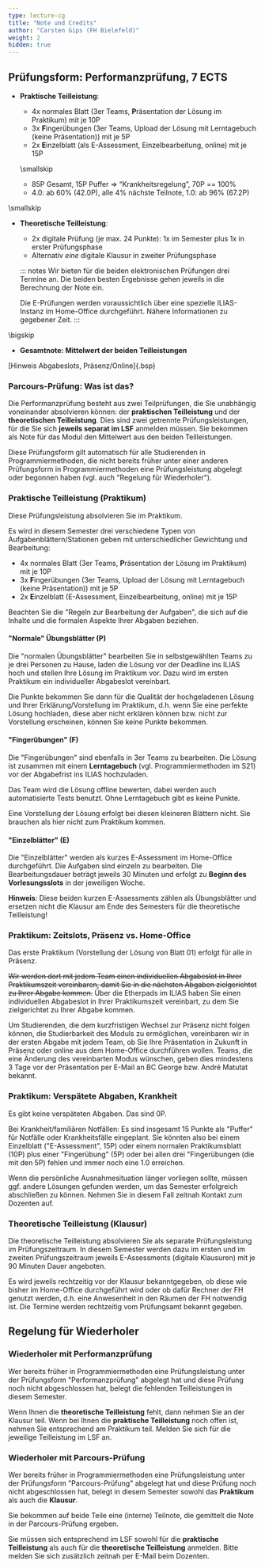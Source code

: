 ```yaml
---
type: lecture-cg
title: "Note und Credits"
author: "Carsten Gips (FH Bielefeld)"
weight: 2
hidden: true
---
```



## Prüfungsform: Performanzprüfung, 7 ECTS

-   **Praktische Teilleistung**:
    *   4x normales Blatt (3er Teams, **P**räsentation der Lösung im Praktikum) mit je 10P
    *   3x **F**ingerübungen (3er Teams, Upload der Lösung mit Lerntagebuch (keine Präsentation)) mit je 5P
    *   2x **E**inzelblatt (als E-Assessment, Einzelbearbeitung, online) mit je 15P

    \smallskip

    -   85P Gesamt, 15P Puffer => “Krankheitsregelung”, 70P == 100%
    -   4.0: ab 60% (42.0P), alle 4% nächste Teilnote, 1.0: ab 96% (67.2P)

\smallskip

-   **Theoretische Teilleistung**:
    -   2x digitale Prüfung (je max. 24 Punkte): 1x im Semester plus 1x in erster Prüfungsphase
    -   Alternativ _eine_ digitale Klausur in zweiter Prüfungsphase

    ::: notes
    Wir bieten für die beiden elektronischen Prüfungen drei Termine an. Die beiden besten
    Ergebnisse gehen jeweils in die Berechnung der Note ein.

    Die E-Prüfungen werden voraussichtlich über eine spezielle ILIAS-Instanz im Home-Office
    durchgeführt. Nähere Informationen zu gegebener Zeit.
    :::

\bigskip

-   **Gesamtnote: Mittelwert der beiden Teilleistungen**

[Hinweis Abgabeslots, Präsenz/Online]{.bsp}


### Parcours-Prüfung: Was ist das?

Die Performanzprüfung besteht aus zwei Teilprüfungen, die Sie unabhängig voneinander absolvieren
können: der **praktischen Teilleistung** und der **theoretischen Teilleistung**. Dies sind zwei
getrennte Prüfungsleistungen, für die Sie sich **jeweils separat im LSF** anmelden müssen. Sie
bekommen als Note für das Modul den Mittelwert aus den beiden Teilleistungen.

Diese Prüfungsform gilt automatisch für alle Studierenden in Programmiermethoden, die nicht bereits
früher unter einer anderen Prüfungsform in Programmiermethoden eine Prüfungsleistung abgelegt oder
begonnen haben (vgl. auch "Regelung für Wiederholer").

### Praktische Teilleistung (Praktikum)

Diese Prüfungsleistung absolvieren Sie im Praktikum.

Es wird in diesem Semester drei verschiedene Typen von Aufgabenblättern/Stationen geben mit
unterschiedlicher Gewichtung und Bearbeitung:

*   4x normales Blatt (3er Teams, **P**räsentation der Lösung im Praktikum) mit je 10P
*   3x **F**ingerübungen (3er Teams, Upload der Lösung mit Lerntagebuch (keine Präsentation)) mit je 5P
*   2x **E**inzelblatt (E-Assessment, Einzelbearbeitung, online) mit je 15P

Beachten Sie die "Regeln zur Bearbeitung der Aufgaben", die sich auf die Inhalte und die formalen
Aspekte Ihrer Abgaben beziehen.

#### "Normale" Übungsblätter (P)
Die "normalen Übungsblätter" bearbeiten Sie in selbstgewählten Teams zu je drei Personen zu Hause,
laden die Lösung vor der Deadline ins ILIAS hoch und stellen Ihre Lösung im Praktikum vor. Dazu
wird im ersten Praktikum ein individueller Abgabeslot vereinbart.

Die Punkte bekommen Sie dann für die Qualität der hochgeladenen Lösung und Ihrer Erklärung/Vorstellung
im Praktikum, d.h. wenn Sie eine perfekte Lösung hochladen, diese aber nicht erklären können bzw. nicht
zur Vorstellung erscheinen, können Sie keine Punkte bekommen.

#### "Fingerübungen" (F)
Die "Fingerübungen" sind ebenfalls in 3er Teams zu bearbeiten. Die Lösung ist zusammen mit einem
**Lerntagebuch** (vgl. Programmiermethoden im S21) vor der Abgabefrist ins ILIAS hochzuladen.

Das Team wird die Lösung offline bewerten, dabei werden auch automatisierte Tests benutzt. Ohne
Lerntagebuch gibt es keine Punkte.

Eine Vorstellung der Lösung erfolgt bei diesen kleineren Blättern nicht. Sie brauchen als hier
nicht zum Praktikum kommen.

#### "Einzelblätter" (E)
Die "Einzelblätter" werden als kurzes E-Assessment im Home-Office durchgeführt. Die Aufgaben sind
einzeln zu bearbeiten. Die Bearbeitungsdauer beträgt jeweils 30 Minuten und erfolgt zu **Beginn des
Vorlesungsslots** in der jeweiligen Woche.

**Hinweis**: Diese beiden kurzen E-Assessments zählen als Übungsblätter und ersetzen nicht die Klausur
am Ende des Semesters für die theoretische Teilleistung!

### Praktikum: Zeitslots, Präsenz vs. Home-Office

Das erste Praktikum (Vorstellung der Lösung von Blatt 01) erfolgt für alle in Präsenz.

~~Wir werden dort mit jedem Team einen individuellen Abgabeslot in Ihrer Praktikumszeit vereinbaren,
damit Sie in die nächsten Abgaben zielgerichtet zu Ihrer Abgabe kommen.~~ Über die Etherpads im ILIAS
haben Sie einen individuellen Abgabeslot in Ihrer Praktikumszeit vereinbart, zu dem Sie zielgerichtet
zu Ihrer Abgabe kommen.

Um Studierenden, die dem kurzfristigen Wechsel zur Präsenz nicht folgen können, die Studierbarkeit
des Moduls zu ermöglichen, vereinbaren wir in der ersten Abgabe mit jedem Team, ob Sie Ihre
Präsentation in Zukunft in Präsenz oder online aus dem Home-Office durchführen wollen. Teams, die
eine Änderung des vereinbarten Modus wünschen, geben dies mindestens 3 Tage vor der Präsentation
per E-Mail an BC George bzw. André Matutat bekannt.

### Praktikum: Verspätete Abgaben, Krankheit

Es gibt keine verspäteten Abgaben. Das sind 0P.

Bei Krankheit/familiären Notfällen: Es sind insgesamt 15 Punkte als "Puffer" für Notfälle oder
Krankheitsfälle eingeplant. Sie könnten also bei einem Einzelblatt ("E-Assessment", 15P) oder
einem normalen Praktikumsblatt (10P) plus einer "Fingerübung" (5P) oder bei allen drei
"Fingerübungen (die mit den 5P) fehlen und immer noch eine 1.0 erreichen.

Wenn die persönliche Ausnahmesituation länger vorliegen sollte, müssen ggf. andere Lösungen
gefunden werden, um das Semester erfolgreich abschließen zu können. Nehmen Sie in diesem Fall
zeitnah Kontakt zum Dozenten auf.

### Theoretische Teilleistung (Klausur)

Die theoretische Teilleistung absolvieren Sie als separate Prüfungsleistung im Prüfungszeitraum.
In diesem Semester werden dazu im ersten und im zweiten Prüfungszeitraum jeweils E-Assessments
(digitale Klausuren) mit je 90 Minuten Dauer angeboten.

Es wird jeweils rechtzeitig vor der Klausur bekanntgegeben, ob diese wie bisher im Home-Office
durchgeführt wird oder ob dafür Rechner der FH genutzt werden, d.h. eine Anwesenheit in den
Räumen der FH notwendig ist. Die Termine werden rechtzeitig vom Prüfungsamt bekannt gegeben.


## Regelung für Wiederholer

### Wiederholer mit Performanzprüfung

Wer bereits früher in Programmiermethoden eine Prüfungsleistung unter der Prüfungsform
"Performanzprüfung" abgelegt hat und diese Prüfung noch nicht abgeschlossen hat, belegt
die fehlenden Teilleistungen in diesem Semester.

Wenn Ihnen die **theoretische Teilleistung** fehlt, dann nehmen Sie an der Klausur teil.
Wenn bei Ihnen die **praktische Teilleistung** noch offen ist, nehmen Sie entsprechend am
Praktikum teil. Melden Sie sich für die jeweilige Teilleistung im LSF an.

### Wiederholer mit Parcours-Prüfung

Wer bereits früher in Programmiermethoden eine Prüfungsleistung unter der Prüfungsform
"Parcours-Prüfung" abgelegt hat und diese Prüfung noch nicht abgeschlossen hat, belegt
in diesem Semester sowohl das **Praktikum** als auch die **Klausur**.

Sie bekommen auf beide Teile eine (interne) Teilnote, die gemittelt die Note in der
Parcours-Prüfung ergeben.

Sie müssen sich entsprechend im LSF sowohl für die **praktische Teilleistung** als auch
für die **theoretische Teilleistung** anmelden. Bitte melden Sie sich zusätzlich zeitnah
per E-Mail beim Dozenten.
